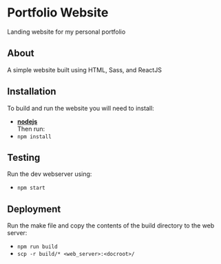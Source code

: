 # Portfolio Website
Landing website for my personal portfolio

## About
A simple website built using HTML, Sass, and ReactJS

## Installation
To build and run the website you will need to install:
- [**nodejs**](https://nodejs.org/en/download/)  
Then run:
- `npm install`

## Testing
Run the dev webserver using:
- `npm start`

## Deployment
Run the make file and copy the contents of the build directory to the web server:
- `npm run build`
- `scp -r build/* <web_server>:<docroot>/`